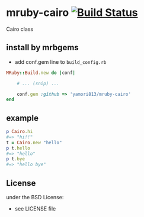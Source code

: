 # mruby-cairo   [![Build Status](https://travis-ci.org/yamori813/mruby-cairo.svg?branch=master)](https://travis-ci.org/yamori813/mruby-cairo)
Cairo class
## install by mrbgems
- add conf.gem line to `build_config.rb`

```ruby
MRuby::Build.new do |conf|

    # ... (snip) ...

    conf.gem :github => 'yamori813/mruby-cairo'
end
```
## example
```ruby
p Cairo.hi
#=> "hi!!"
t = Cairo.new "hello"
p t.hello
#=> "hello"
p t.bye
#=> "hello bye"
```

## License
under the BSD License:
- see LICENSE file
